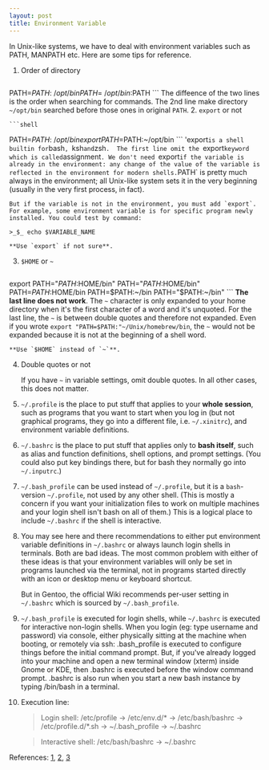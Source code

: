 ```yaml
---
layout: post
title: Environment Variable
---
```

In Unix-like systems, we have to deal with environment variables such as PATH, MANPATH etc. Here are some tips for reference.

1. Order of directory

    ```shell
PATH=$PATH:~/opt/bin
PATH=~/opt/bin:$PATH
    ```
    The diffeence of the two lines is the order when searching for commands. The 2nd line make directory `~/opt/bin` searched before those ones in original `PATH`.
2. `export` or not

    ```shell
PATH=$PATH:~/opt/bin
export PATH=$PATH:~/opt/bin
    ```
    'export` is a shell builtin for `bash`, `ksh` and `zsh`.  The first line omit the `export` keyword which is called `assignment`. We don't need `export` if the variable is already in the environment: any change of the value of the variable is reflected in the environment for modern shells. `PATH` is pretty much always in the environment; all Unix-like system sets it in the very beginning (usually in the very first process, in fact).

    But if the variable is not in the environment, you must add `export`. For example, some environment variable is for specific program newly installed. You could test by command:

    >_$_ echo $VARIABLE_NAME

    **Use `export` if not sure**.
    
3. `$HOME` or `~`

    ```shell
export  PATH="$PATH:$HOME/bin"
PATH="$PATH:$HOME/bin"
PATH=$PATH:$HOME/bin
PATH=$PATH:~/bin
PATH="$PATH:~/bin"
    ```
    **The last line does not work**. The `~` character is only expanded to your home directory when it's the first character of a word and it's unquoted. For the last line, the `~` is between double quotes and therefore not expanded. Even if you wrote `export "PATH=$PATH:"~/Unix/homebrew/bin`, the `~` would not be expanded because it is not at the beginning of a shell word.

    **Use `$HOME` instead of `~`**.
4. Double quotes or not

    If you have `~` in variable settings, omit double quotes. In all other cases, this does not matter.
5. `~/.profile` is the place to put stuff that applies to your **whole session**, such as programs that you want to start when you log in (but not graphical programs, they go into a different file, i.e. `~/.xinitrc`), and environment variable definitions.
6. `~/.bashrc` is the place to put stuff that applies only to **bash itself**, such as alias and function definitions, shell options, and prompt settings. (You could also put key bindings there, but for bash they normally go into `~/.inputrc`.)
7. `~/.bash_profile` can be used instead of `~/.profile`, but it is a `bash`-version `~/.profile`, not used by any other shell. (This is mostly a concern if you want your initialization files to work on multiple machines and your login shell isn't bash on all of them.) This is a logical place to include `~/.bashrc` if the shell is interactive.

8. You may see here and there recommendations to either put environment variable definitions in `~/.bashrc` or always launch login shells in terminals. Both are bad ideas. The most common problem with either of these ideas is that your environment variables will only be set in programs launched via the terminal, not in programs started directly with an icon or desktop menu or keyboard shortcut.

    But in Gentoo, the official Wiki recommends per-user setting in `~/.bashrc` which is sourced by `~/.bash_profile`.
9. `~/.bash_profile` is executed for login shells, while `~/.bashrc` is executed for interactive non-login shells. When you login (eg: type username and password) via console, either physically sitting at the machine when booting, or remotely via ssh: .bash_profile is executed to configure things before the initial command prompt. But, if you've already logged into your machine and open a new terminal window (xterm) inside Gnome or KDE, then .bashrc is executed before the window command prompt. .bashrc is also run when you start a new bash instance by typing /bin/bash in a terminal.
10. Execution line:

    >Login shell: /etc/profile -> /etc/env.d/* -> /etc/bash/bashrc -> /etc/profile.d/*.sh -> ~/.bash_profile -> ~/.bashrc

    >Interactive shell: /etc/bash/bashrc -> ~/.bashrc

References: [1], [2], [3]

[1]:http://unix.stackexchange.com/a/26059
[2]:http://superuser.com/a/183980
[3]:http://unix.stackexchange.com/a/25704